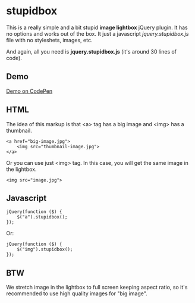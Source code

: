 # stupidbox

This is a really simple and a bit stupid **image lightbox** jQuery plugin. It has no options and works out of the box. It just a javascript *jquery.stupidbox.js* file with no styleshets, images, etc.

And again, all you need is **jquery.stupidbox.js** (it's around 30 lines of code).

## Demo

[Demo on CodePen](http://codepen.io/starikovs/full/vNEvpW/)

## HTML

The idea of this markup is that &lt;a&gt; tag has a big image and &lt;img&gt; has a thumbnail.

    <a href="big-image.jpg">
        <img src="thumbnail-image.jpg">
    </a>

Or you can use just &lt;img&gt; tag. In this case, you will get the same image in the lightbox.

    <img src="image.jpg">

## Javascript

    jQuery(function ($) {
        $("a").stupidbox();
    });

Or:

    jQuery(function ($) {
        $("img").stupidbox();
    });

## BTW

We stretch image in the lightbox to full screen keeping aspect ratio, so it's recommended to use high quality images for "big image".

